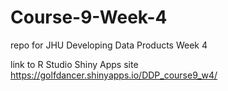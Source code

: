 # Course-9-Week-4
repo for JHU Developing Data Products Week 4

link to R Studio Shiny Apps site https://golfdancer.shinyapps.io/DDP_course9_w4/

